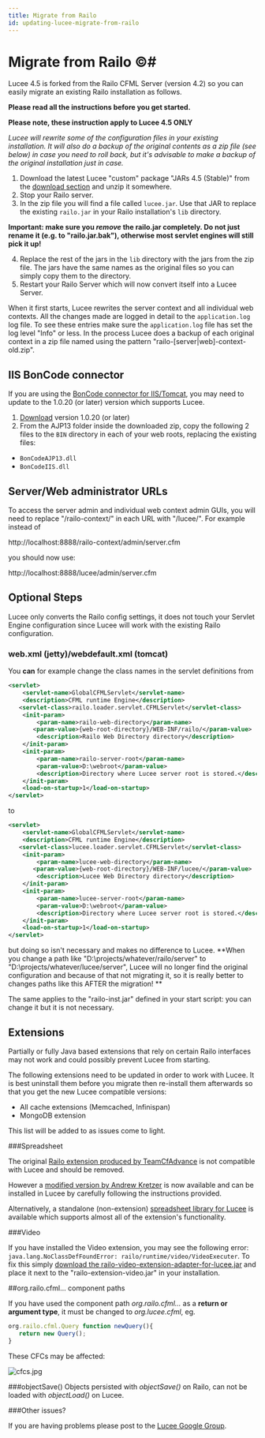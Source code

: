 ```yaml
---
title: Migrate from Railo
id: updating-lucee-migrate-from-railo
---
```


# Migrate from Railo &copy;#
Lucee 4.5 is forked from the Railo CFML Server (version 4.2) so you can easily migrate an existing Railo installation as follows.

**Please read all the instructions before you get started.**

**Please note, these instruction apply to Lucee 4.5 ONLY**

*Lucee will rewrite some of the configuration files in your existing installation. It will also do a backup of the original contents as a zip file (see below) in case you need to roll back, but it's advisable to make a backup of the original installation just in case.*

1. Download the latest Lucee "custom" package "JARs 4.5 (Stable)" from the [download section](http://lucee.org/downloads.html) and unzip it somewhere.
2. Stop your Railo server.
3. In the zip file you will find a file called `lucee.jar`. Use that JAR to replace the existing `railo.jar` in your Railo installation's `lib` directory.

**Important: make sure you *remove* the railo.jar completely. Do not just rename it (e.g. to "railo.jar.bak"), otherwise most servlet engines will still pick it up!**

4. Replace the rest of the jars in the `lib` directory with the jars from the zip file. The jars have the same names as the original files so you can simply copy them to the directory.
5. Restart your Railo Server which will now convert itself into a Lucee Server.

When it first starts, Lucee rewrites the server context and all individual web contexts. All the changes made are logged in detail to the `application.log` log file. To see these entries make sure the `application.log` file has set the log level "Info" or less. In the process Lucee does a backup of each original context in a zip file named using the pattern "railo-[server|web]-context-old.zip".

## IIS BonCode connector

If you are using the [BonCode connector for IIS/Tomcat](http://tomcatiis.riaforge.org/), you may need to update to the 1.0.20 (or later) version which supports Lucee.

1. [Download](http://tomcatiis.riaforge.org/) version 1.0.20 (or later)
2. From the AJP13 folder inside the downloaded zip, copy the following 2 files to the `BIN` directory in each of your web roots, replacing the existing files:

- `BonCodeAJP13.dll`
- `BonCodeIIS.dll`

## Server/Web administrator URLs

To access the server admin and individual web context admin GUIs, you will need to replace "/railo-context/" in each URL with "/lucee/". For example instead of

http://localhost:8888/railo-context/admin/server.cfm

you should now use:

http://localhost:8888/lucee/admin/server.cfm

## Optional Steps ##
Lucee only converts the Railo config settings, it does not touch your Servlet Engine configuration since Lucee will work with the existing Railo configuration.

### web.xml (jetty)/webdefault.xml (tomcat) ###
You **can** for example change the class names in the servlet definitions from

```xml
<servlet>
    <servlet-name>GlobalCFMLServlet</servlet-name>
    <description>CFML runtime Engine</description>
   <servlet-class>railo.loader.servlet.CFMLServlet</servlet-class>
    <init-param>
        <param-name>railo-web-directory</param-name>
       <param-value>{web-root-directory}/WEB-INF/railo/</param-value>
        <description>Railo Web Directory directory</description>
    </init-param>
    <init-param>
        <param-name>railo-server-root</param-name>
        <param-value>D:\webroot</param-value>
        <description>Directory where Lucee server root is stored.</description>
    </init-param>
    <load-on-startup>1</load-on-startup>
</servlet>
```

to

```xml
<servlet>
    <servlet-name>GlobalCFMLServlet</servlet-name>
    <description>CFML runtime Engine</description>
   <servlet-class>lucee.loader.servlet.CFMLServlet</servlet-class>
    <init-param>
        <param-name>lucee-web-directory</param-name>
       <param-value>{web-root-directory}/WEB-INF/lucee/</param-value>
        <description>Lucee Web Directory directory</description>
    </init-param>
    <init-param>
        <param-name>lucee-server-root</param-name>
        <param-value>D:\webroot</param-value>
        <description>Directory where Lucee server root is stored.</description>
    </init-param>
    <load-on-startup>1</load-on-startup>
</servlet>
```

but doing so isn't necessary and makes no difference to Lucee.
**When you change a path like "D:\projects/whatever/railo/server" to "D:\projects/whatever/lucee/server", Lucee will no longer find the original configuration and because of that not migrating it, so it is really better to changes paths like this AFTER the migration! **

The same applies to the "railo-inst.jar" defined in your start script: you can change it but it is not necessary.

## Extensions
Partially or fully Java based extensions that rely on certain Railo interfaces may not work and could possibly prevent Lucee from starting.

The following extensions need to be updated in order to work with Lucee. It is best uninstall them before you migrate then re-install them afterwards so that you get the new Lucee compatible versions:

- All cache extensions (Memcached, Infinispan)
- MongoDB extension

This list will be added to as issues come to light.

###Spreadsheet

The original [Railo extension produced by TeamCfAdvance](https://github.com/teamcfadvance/cfspreadsheet-railo) is not compatible with Lucee and should be removed.

However a [modified version by Andrew Kretzer](https://github.com/Leftbower/cfspreadsheet-lucee) is now available and can be installed in Lucee by carefully following the instructions provided.

Alternatively, a standalone (non-extension) [spreadsheet library for Lucee](https://github.com/cfsimplicity/lucee-spreadsheet) is available which supports almost all of the extension's functionality.

###Video

If you have installed the Video extension, you may see the following error: `java.lang.NoClassDefFoundError: railo/runtime/video/VideoExecuter`. To fix this simply [download the railo-video-extension-adapter-for-lucee.jar](https://bitbucket.org/lucee/lucee/downloads/railo-video-extension-adapter-for-lucee.jar) and place it next to the "railo-extension-video.jar" in your installation.

##org.railo.cfml... component paths

If you have used the component path *org.railo.cfml...* as a **return or argument type**, it must be changed to *org.lucee.cfml*, eg.

```javascript
org.railo.cfml.Query function newQuery(){
   return new Query();
}
```

These CFCs may be affected:

   ![cfcs.jpg](https://bitbucket.org/repo/rX87Rq/images/2979463242-cfcs.jpg)

###objectSave()
Objects persisted with *objectSave()* on Railo, can not be loaded with *objectLoad()* on Lucee.


###Other issues?

If you are having problems please post to the [Lucee Google Group](https://groups.google.com/forum/#!forum/lucee).
